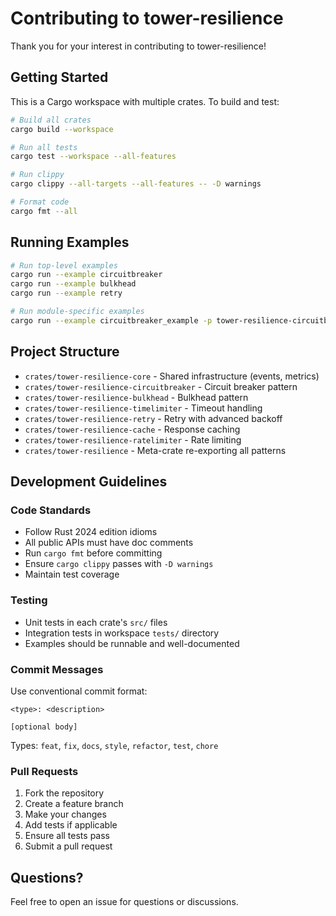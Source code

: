 # Contributing to tower-resilience

Thank you for your interest in contributing to tower-resilience!

## Getting Started

This is a Cargo workspace with multiple crates. To build and test:

```bash
# Build all crates
cargo build --workspace

# Run all tests
cargo test --workspace --all-features

# Run clippy
cargo clippy --all-targets --all-features -- -D warnings

# Format code
cargo fmt --all
```

## Running Examples

```bash
# Run top-level examples
cargo run --example circuitbreaker
cargo run --example bulkhead
cargo run --example retry

# Run module-specific examples
cargo run --example circuitbreaker_example -p tower-resilience-circuitbreaker
```

## Project Structure

- `crates/tower-resilience-core` - Shared infrastructure (events, metrics)
- `crates/tower-resilience-circuitbreaker` - Circuit breaker pattern
- `crates/tower-resilience-bulkhead` - Bulkhead pattern
- `crates/tower-resilience-timelimiter` - Timeout handling
- `crates/tower-resilience-retry` - Retry with advanced backoff
- `crates/tower-resilience-cache` - Response caching
- `crates/tower-resilience-ratelimiter` - Rate limiting
- `crates/tower-resilience` - Meta-crate re-exporting all patterns

## Development Guidelines

### Code Standards

- Follow Rust 2024 edition idioms
- All public APIs must have doc comments
- Run `cargo fmt` before committing
- Ensure `cargo clippy` passes with `-D warnings`
- Maintain test coverage

### Testing

- Unit tests in each crate's `src/` files
- Integration tests in workspace `tests/` directory
- Examples should be runnable and well-documented

### Commit Messages

Use conventional commit format:
```
<type>: <description>

[optional body]
```

Types: `feat`, `fix`, `docs`, `style`, `refactor`, `test`, `chore`

### Pull Requests

1. Fork the repository
2. Create a feature branch
3. Make your changes
4. Add tests if applicable
5. Ensure all tests pass
6. Submit a pull request

## Questions?

Feel free to open an issue for questions or discussions.
